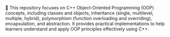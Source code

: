 🧠 This repository focuses on C++ Object-Oriented Programming (OOP) concepts, including classes and objects, inheritance (single, multilevel, multiple, hybrid), polymorphism (function overloading and overriding), encapsulation, and abstraction. It provides practical implementations to help learners understand and apply OOP principles effectively using C++.
